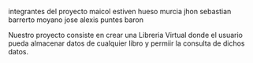 integrantes del proyecto
maicol estiven hueso murcia
jhon sebastian barrerto moyano
jose alexis puntes baron 

Nuestro proyecto consiste en crear una Libreria Virtual donde el usuario pueda almacenar datos de cualquier libro y permiir la consulta de dichos datos.
